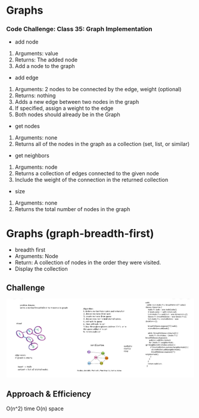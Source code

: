 # Graphs
### Code Challenge: Class 35: Graph Implementation
<!-- Short summary or background information -->
- add node
1. Arguments: value
2. Returns: The added node
3. Add a node to the graph

- add edge
1. Arguments: 2 nodes to be connected by the edge, weight (optional)
2. Returns: nothing
3. Adds a new edge between two nodes in the graph
4. If specified, assign a weight to the edge
5. Both nodes should already be in the Graph

- get nodes
1. Arguments: none
2. Returns all of the nodes in the graph as a collection (set, list, or similar)

- get neighbors
1. Arguments: node
2. Returns a collection of edges connected to the given node
3. Include the weight of the connection in the returned collection

- size
1. Arguments: none
2. Returns the total number of nodes in the graph




# Graphs (graph-breadth-first)
<!-- Short summary or background information -->
- breadth first
- Arguments: Node
- Return: A collection of nodes in the order they were visited.
- Display the collection

## Challenge
![whiteboard](./Images/codechallenge36.PNG)


## Approach & Efficiency
O(n^2) time
O(n) space


